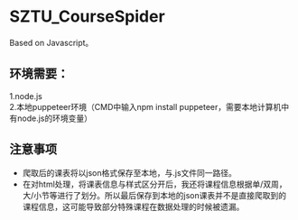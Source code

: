 # SZTU_CourseSpider
Based on Javascript。  
## 环境需要：  
1.node.js  
2.本地puppeteer环境（CMD中输入npm install puppeteer，需要本地计算机中有node.js的环境变量）
## 注意事项  
- 爬取后的课表将以json格式保存至本地，与.js文件同一路径。  
- 在对html处理，将课表信息与样式区分开后，我还将课程信息根据单/双周，大/小节等进行了划分。所以最后保存到本地的json课表并不是直接爬取到的课程信息，这可能导致部分特殊课程在数据处理的时候被遗漏。
